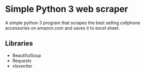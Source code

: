 # Simple Python 3 web scraper
A simple python 3 program that scrapes the best selling cellphone accessories on amazon.com
and saves it to excel sheet.

## Libraries
* BeautifulSoup
* Requests
* xlsxwriter

